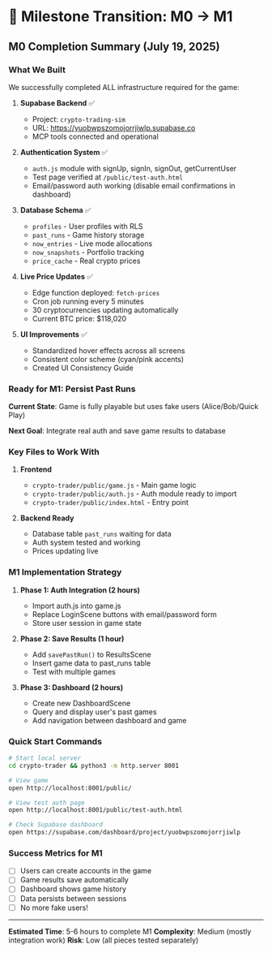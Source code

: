 # 🎉 Milestone Transition: M0 → M1

## M0 Completion Summary (July 19, 2025)

### What We Built
We successfully completed ALL infrastructure required for the game:

1. **Supabase Backend** ✅
   - Project: `crypto-trading-sim` 
   - URL: https://yuobwpszomojorrjiwlp.supabase.co
   - MCP tools connected and operational

2. **Authentication System** ✅
   - `auth.js` module with signUp, signIn, signOut, getCurrentUser
   - Test page verified at `/public/test-auth.html`
   - Email/password auth working (disable email confirmations in dashboard)

3. **Database Schema** ✅
   - `profiles` - User profiles with RLS
   - `past_runs` - Game history storage
   - `now_entries` - Live mode allocations
   - `now_snapshots` - Portfolio tracking
   - `price_cache` - Real crypto prices

4. **Live Price Updates** ✅
   - Edge function deployed: `fetch-prices`
   - Cron job running every 5 minutes
   - 30 cryptocurrencies updating automatically
   - Current BTC price: $118,020

5. **UI Improvements** ✅
   - Standardized hover effects across all screens
   - Consistent color scheme (cyan/pink accents)
   - Created UI Consistency Guide

### Ready for M1: Persist Past Runs

**Current State**: Game is fully playable but uses fake users (Alice/Bob/Quick Play)

**Next Goal**: Integrate real auth and save game results to database

### Key Files to Work With

1. **Frontend**
   - `crypto-trader/public/game.js` - Main game logic
   - `crypto-trader/public/auth.js` - Auth module ready to import
   - `crypto-trader/public/index.html` - Entry point

2. **Backend Ready**
   - Database table `past_runs` waiting for data
   - Auth system tested and working
   - Prices updating live

### M1 Implementation Strategy

1. **Phase 1: Auth Integration (2 hours)**
   - Import auth.js into game.js
   - Replace LoginScene buttons with email/password form
   - Store user session in game state

2. **Phase 2: Save Results (1 hour)**
   - Add `savePastRun()` to ResultsScene
   - Insert game data to past_runs table
   - Test with multiple games

3. **Phase 3: Dashboard (2 hours)**
   - Create new DashboardScene
   - Query and display user's past games
   - Add navigation between dashboard and game

### Quick Start Commands

```bash
# Start local server
cd crypto-trader && python3 -m http.server 8001

# View game
open http://localhost:8001/public/

# View test auth page
open http://localhost:8001/public/test-auth.html

# Check Supabase dashboard
open https://supabase.com/dashboard/project/yuobwpszomojorrjiwlp
```

### Success Metrics for M1

- [ ] Users can create accounts in the game
- [ ] Game results save automatically
- [ ] Dashboard shows game history
- [ ] Data persists between sessions
- [ ] No more fake users!

---

**Estimated Time**: 5-6 hours to complete M1
**Complexity**: Medium (mostly integration work)
**Risk**: Low (all pieces tested separately) 